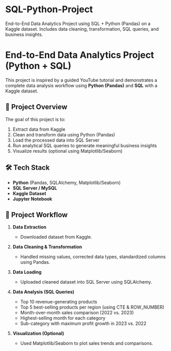 # SQL-Python-Project
End-to-End Data Analytics Project using SQL + Python (Pandas) on a Kaggle dataset. Includes data cleaning, transformation, SQL queries, and business insights.

# End-to-End Data Analytics Project (Python + SQL)

This project is inspired by a guided YouTube tutorial and demonstrates a complete data analysis workflow using **Python (Pandas)** and **SQL** with a Kaggle dataset.

## 📌 Project Overview
The goal of this project is to:
1. Extract data from Kaggle
2. Clean and transform data using Python (Pandas)
3. Load the processed data into SQL Server
4. Run analytical SQL queries to generate meaningful business insights
5. Visualize results (optional using Matplotlib/Seaborn)

## 🛠️ Tech Stack
- **Python** (Pandas, SQLAlchemy, Matplotlib/Seaborn)
- **SQL Server / MySQL**
- **Kaggle Dataset**
- **Jupyter Notebook**

## 📂 Project Workflow
1. **Data Extraction**  
   - Downloaded dataset from Kaggle.  

2. **Data Cleaning & Transformation**  
   - Handled missing values, corrected data types, standardized columns using Pandas.  

3. **Data Loading**  
   - Uploaded cleaned dataset into SQL Server using SQLAlchemy.  

4. **Data Analysis (SQL Queries)**  
   - Top 10 revenue-generating products  
   - Top 5 best-selling products per region (using CTE & ROW_NUMBER)  
   - Month-over-month sales comparison (2022 vs. 2023)  
   - Highest-selling month for each category  
   - Sub-category with maximum profit growth in 2023 vs. 2022  

5. **Visualization (Optional)**  
   - Used Matplotlib/Seaborn to plot sales trends and comparisons.  

